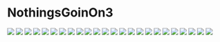 # NothingsGoinOn3
![](img/3_ngon-0.png)
![](img/3_ngon-1.png)
![](img/3_ngon-2.png)
![](img/3_ngon-3.png)
![](img/3_ngon-4.png)
![](img/3_ngon-5.png)
![](img/3_ngon-6.png)
![](img/3_ngon-7.png)
![](img/3_ngon-8.png)
![](img/3_ngon-9.png)
![](img/3_ngon-10.png)
![](img/3_ngon-11.png)
![](img/3_ngon-12.png)
![](img/3_ngon-13.png)
![](img/3_ngon-14.png)
![](img/3_ngon-15.png)
![](img/3_ngon-16.png)
![](img/3_ngon-17.png)
![](img/3_ngon-18.png)
![](img/3_ngon-19.png)
![](img/3_ngon-20.png)
![](img/3_ngon-21.png)
![](img/3_ngon-22.png)
![](img/3_ngon-23.png)